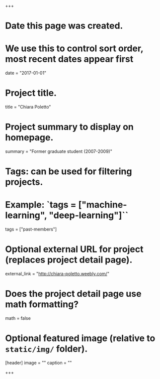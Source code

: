 +++
# Date this page was created.
# We use this to control sort order, most recent dates appear first
date = "2017-01-01"

# Project title.
title = "Chiara Poletto"

# Project summary to display on homepage.
summary = "Former graduate student (2007-2009)"

# Tags: can be used for filtering projects.
# Example: `tags = ["machine-learning", "deep-learning"]``
tags = ["past-members"]

# Optional external URL for project (replaces project detail page).
external_link = "http://chiara-poletto.weebly.com/"

# Does the project detail page use math formatting?
math = false

# Optional featured image (relative to `static/img/` folder).
[header]
image = ""
caption = ""

+++
